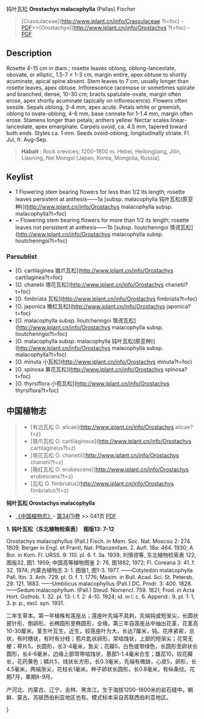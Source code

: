 钝叶瓦松 **Orostachys malacophylla** (Pallas) Fischer

> [Crassulaceae](http://www.iplant.cn/info/Crassulaceae ?t=foc) - [PDF](http://iplant.cn/foc/pdf/Crassulaceae.pdf)>>[Orostachys](http://www.iplant.cn/info/Orostachys ?t=foc) - [PDF](http://www.iplant.cn/foc/pdf/Orostachys.pdf)

## Description

Rosette 4-15 cm in diam.; rosette leaves oblong, oblong-lanceolate, obovate, or elliptic, 1.5-7 × 1-3 cm, margin entire, apex obtuse to shortly acuminate, apical spine absent. Stem leaves to 7 cm, usually longer than rosette leaves, apex obtuse. Inflorescence racemose or sometimes spicate and branched, dense, 10-30 cm; bracts spatulate-ovate, margin often erose, apex shortly acuminate (apically on inflorescence). Flowers often sessile. Sepals oblong, 3-4 mm, apex acute. Petals white or greenish, oblong to ovate-oblong, 4-6 mm, base connate for 1-1.4 mm, margin often erose. Stamens longer than petals; anthers yellow. Nectar scales linear-lanceolate, apex emarginate. Carpels ovoid, ca. 4.5 mm, tapered toward both ends. Styles ca. 1 mm. Seeds ovoid-oblong, longitudinally striate. Fl. Jul, fr. Aug-Sep.

> **Habait** : 
> Rock crevices; 1200-1800 m. Hebei, Heilongjiang, Jilin, Liaoning, Nei Mongol [Japan, Korea, Mongolia, Russia].

## Keylist

* 1 Flowering stem bearing flowers for less than 1/2 its length; rosette leaves persistent at anthesis——1a  [subsp. malacophylla 钝叶瓦松(原亚种)](http://www.iplant.cn/info/Orostachys malacophylla subsp. malacophylla?t=foc)
* ~ Flowering stem bearing flowers for more than 1/2 its length; rosette leaves not persistent at anthesis——1b  [subsp. lioutchenngoi 慎谔瓦松](http://www.iplant.cn/info/Orostachys malacophylla subsp. lioutchenngoi?t=foc)

### Parsublist

* [O.  cartilaginea  狼爪瓦松](http://www.iplant.cn/info/Orostachys cartilaginea?t=foc)
* [O.  chanetii  塔花瓦松](http://www.iplant.cn/info/Orostachys chanetii?t=foc)
* [O.  fimbriata  瓦松](http://www.iplant.cn/info/Orostachys fimbriata?t=foc)
* [O.  japonica  晚红瓦松](http://www.iplant.cn/info/Orostachys japonica?t=foc)
* [O.  malacophylla subsp. lioutchenngoi  慎谔瓦松](http://www.iplant.cn/info/Orostachys malacophylla subsp. lioutchenngoi?t=foc)
* [O.  malacophylla subsp. malacophylla  钝叶瓦松(原亚种)](http://www.iplant.cn/info/Orostachys malacophylla subsp. malacophylla?t=foc)
* [O.  minuta  小瓦松](http://www.iplant.cn/info/Orostachys minuta?t=foc)
* [O.  spinosa  黄花瓦松](http://www.iplant.cn/info/Orostachys spinosa?t=foc)
* [O.  thyrsiflora  小苞瓦松](http://www.iplant.cn/info/Orostachys thyrsiflora?t=foc)

## 中国植物志

> * [有边瓦松  O.  alicae](http://www.iplant.cn/info/Orostachys alicae?t=z)
> * [狼爪瓦松  O.  cartilagineus](http://www.iplant.cn/info/Orostachys cartilagineus?t=z)
> * [塔花瓦松  O.  chanetii](http://www.iplant.cn/info/Orostachys chanetii?t=z)
> * [晚红瓦松  O.  erubescens](http://www.iplant.cn/info/Orostachys erubescens?t=z)
> * [瓦松  O.  fimbriatus](http://www.iplant.cn/info/Orostachys fimbriatus?t=z)

**钝叶瓦松 Orostachys malacophylla**

* [《中国植物志》](http://www.iplant.cn/frps)- [第34(1)卷](http://www.iplant.cn/frps/vol/34(1)) >> 041页 [PDF](http://www.iplant.cn/frps/pdf/34(1)/041.PDF)

**1. 钝叶瓦松（东北植物检索表）　图版13: 7-12**

Orostachys malacophyllus (Pall.) Fisch. in Mem. Soc. Nat. Moscou 2: 274. 1809; Berger in Engl. et Prantl, Nat. Pflanzenfam. 2. Aufl. 18a: 464. 1930; A. Bor. in Kom. Fl. URSS. 9: 110. pl. 6. f. 3a. 1939; 刘慎谔等, 东北植物检索表 122, 图版32, 图1. 1959; 中国高等植物图鉴 2: 76, 图1882, 1972; Fl. Coreana 3: 41. f. 32. 1974; 内蒙古植物志 3: 1. 图版1, 图1-3. 1977. ——Cotyledon malacophylla Pall. Itin. 3. Anh. 729. pl. O. f. 1. 1776; Maxim. in Bull. Acad. Sci. St. Petersb. 29: 121. 1883. ——Umbilicus malacophyllus (Pall.) DC. Prodr. 3: 400. 1828. ——Sedum malacophyllum. (Pall.) Steud. Nomencl. 759. 1821; Frod. in Acta Hort. Gothob. 1: 32. pl. 13: l. f. 2: 4-10. 1924; id. in l. c. 6. Append.: 9. pl. 1: 1, 3. p. p., excl. syn. 1931.

二年生草本。第一年植株有莲座丛；莲座叶先端不具刺，先端钝或短渐尖，长圆状披针形、倒卵形、长椭圆形至椭圆形，全缘。第三年自莲座丛中抽出花茎，花茎高10-30厘米。茎生叶互生，近生，较莲座叶为大，长达7厘米，钝。花序紧密，总状，有时穗状，有时有分枝；苞片匙状卵形，常啮蚀状，上部的短渐尖；花常无梗；萼片5，长圆形，长3-4毫米，急尖；花瓣5，白色或带绿色，长圆形至卵状长圆形，长4-6毫米，边缘上部常带啮蚀状，基部1-1.4毫米合生；雄蕊10，较花瓣长，花药黄色；鳞片5，线状长方形，长0.3毫米，先端有微缺，心皮5，卵形，长4.5毫米，两端渐尖，花柱长1毫米。种子卵状长圆形，长0.8毫米，有纵条纹。花期7月，果期8-9月。

产河北、内蒙古、辽宁、吉林、黑龙江。生于海拔1200-1800米的岩石缝中。朝鲜、蒙古、苏联西伯利亚地区也有。模式标本采自苏联西伯利亚地区。

}